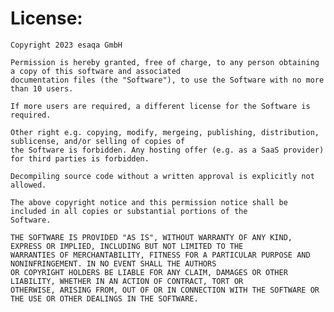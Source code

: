 # License:

	Copyright 2023 esaqa GmbH

	Permission is hereby granted, free of charge, to any person obtaining a copy of this software and associated
	documentation files (the "Software"), to use the Software with no more than 10 users.
	
	If more users are required, a different license for the Software is required.
	
	Other right e.g. copying, modify, mergeing, publishing, distribution, sublicense, and/or selling of copies of
	the Software is forbidden. Any hosting offer (e.g. as a SaaS provider) for third parties is forbidden.
	
	Decompiling source code without a written approval is explicitly not allowed.

    The above copyright notice and this permission notice shall be included in all copies or substantial portions of the
    Software.

    THE SOFTWARE IS PROVIDED "AS IS", WITHOUT WARRANTY OF ANY KIND, EXPRESS OR IMPLIED, INCLUDING BUT NOT LIMITED TO THE
    WARRANTIES OF MERCHANTABILITY, FITNESS FOR A PARTICULAR PURPOSE AND NONINFRINGEMENT. IN NO EVENT SHALL THE AUTHORS
    OR COPYRIGHT HOLDERS BE LIABLE FOR ANY CLAIM, DAMAGES OR OTHER LIABILITY, WHETHER IN AN ACTION OF CONTRACT, TORT OR
    OTHERWISE, ARISING FROM, OUT OF OR IN CONNECTION WITH THE SOFTWARE OR THE USE OR OTHER DEALINGS IN THE SOFTWARE.
